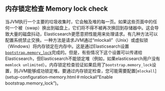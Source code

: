 ## 内存锁定检查 Memory lock check

当JVM执行一个主要的垃圾收集时，它会触及堆的每一页。如果这些页面中的任何一个被（swap）换出到磁盘上，它们将不得不被再次换回到存储器中。这会导致大量的磁盘抖动，Elasticsearch更愿意把性能用来处理请求。有几种方法可以配置系统禁止交换。一种方法是请求JVM通过“mlockall”（Unix）或虚拟锁（Windows）将内存锁定在内存中。这是通过Elasticsearch设置[`bootstrap.memory_lock`](important-settings.html＃bootstrap.memory_lock“bootstrap.memory_lockedit”)完成的。但是，有些情况下这个设置可以传递给Elasticsearch，但Elasticsearch不能锁定堆（例如，如果elasticsearch用户没有`memlock unlimited`）。内存锁定检查验证如果启用了`bootstrap.memory_lock`设置，则JVM能够成功锁定堆。要通过内存锁定检查，您可能需要配置[`mlockall`](setup-configuration-memory.html＃mlockall“Enable bootstrap.memory_lock”)。
